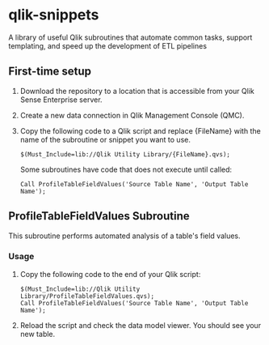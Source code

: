 # qlik-snippets
A library of useful Qlik subroutines that automate common tasks, support templating, and speed up the development of ETL pipelines

## First-time setup
1. Download the repository to a location that is accessible from your Qlik Sense Enterprise server.
2. Create a new data connection in Qlik Management Console (QMC).
3. Copy the following code to a Qlik script and replace {FileName} with the name of the subroutine or snippet you want to use.

   ```$(Must_Include=lib://Qlik Utility Library/{FileName}.qvs);```

   Some subroutines have code that does not execute until called:
  
   ```Call ProfileTableFieldValues('Source Table Name', 'Output Table Name');```

## ProfileTableFieldValues Subroutine
This subroutine performs automated analysis of a table's field values.

### Usage

1. Copy the following code to the end of your Qlik script:

   ```
   $(Must_Include=lib://Qlik Utility Library/ProfileTableFieldValues.qvs);
   Call ProfileTableFieldValues('Source Table Name', 'Output Table Name');
   ```

2. Reload the script and check the data model viewer. You should see your new table.
